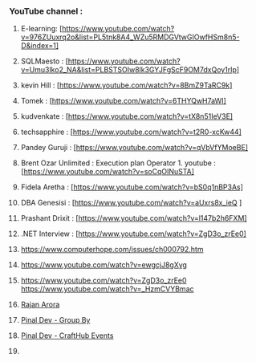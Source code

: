 
###  YouTube  channel : 
 1. E-learning: [https://www.youtube.com/watch?v=976ZUuxrq2o&list=PL5tnk8A4_WZu5RMDGVtwGIOwfHSm8n5-D&index=1]
 2. SQLMaesto : [https://www.youtube.com/watch?v=Umu3lko2_NA&list=PLBSTSOIw8lk3GYJFgScF9OM7dxQoy1rIp]
 3. kevin Hill : [https://www.youtube.com/watch?v=8BmZ9TaRC9k]
 4. Tomek : [https://www.youtube.com/watch?v=6THYQwH7aWI]
 5. kudvenkate : [https://www.youtube.com/watch?v=tX8n51IeV3E]
 6. techsapphire : [https://www.youtube.com/watch?v=t2R0-xcKw44]
 7. Pandey Guruji : [https://www.youtube.com/watch?v=qVbVfYMoeBE]
 8. Brent Ozar Unlimited : Execution plan Operator 
				 1. youtube : [https://www.youtube.com/watch?v=soCqOINuSTA]
9. Fidela Aretha : [https://www.youtube.com/watch?v=bS0q1nBP3As] 
10. DBA Genesisi : [https://www.youtube.com/watch?v=aUxrs8x_ieQ ] 
11. Prashant Drixit : [https://www.youtube.com/watch?v=l147b2h6FXM]
12. .NET Interview : [https://www.youtube.com/watch?v=ZgD3o_zrEe0]
13. https://www.computerhope.com/issues/ch000792.htm
14. https://www.youtube.com/watch?v=ewgcjJ8gXyg
15. https://www.youtube.com/watch?v=ZgD3o_zrEe0
https://www.youtube.com/watch?v=_HzmCVYBmac


16. [Rajan Arora](https://www.youtube.com/watch?v=HvxmF0FUwrM&list=PLznQc9z-6hdAygdO_AHuwhFTLKcHmNr0L&index=5)
17. [Pinal Dev - Group By](https://www.youtube.com/watch?v=ef-BmyNipU4&list=PLWEgC_uhapruFyqd3Z8-ZFr1s-heT0G1o&index=18)
18. [Pinal Dev - CraftHub Events](https://www.youtube.com/watch?v=SqhX8OaOI6A&list=PLWEgC_uhapruFyqd3Z8-ZFr1s-heT0G1o&index=17)
19. 
